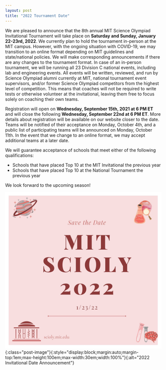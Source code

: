 ```yaml
---
layout: post
title: "2022 Tournament Date"
---
```


We are pleased to announce that the 8th annual MIT Science Olympiad Invitational Tournament will take place on **Saturday and Sunday, January 22-23rd, 2022**. We currently plan to hold the tournament in-person at the MIT campus. However, with the ongoing situation with COVID-19, we may transition to an online format depending on MIT guidelines and state/national policies. We will make corresponding announcements if there are any changes to the tournament format. In case of an in-person tournament, we will be running all 23 Division C national events, including lab and engineering events. All events will be written, reviewed, and run by Science Olympiad alumni currently at MIT, national tournament event supervisors, and/or former Science Olympiad competitors from the highest level of competition. This means that coaches will not be required to write tests or otherwise volunteer at the invitational, leaving them free to focus solely on coaching their own teams.

Registration will open on **Wednesday, September 15th, 2021 at 6 PM ET** and will close the following **Wednesday, September 22nd at 6 PM ET**. More details about registration will be available on our website closer to the date. Teams will be notified of their acceptance on Monday, October 4th, and a public list of participating teams will be announced on Monday, October 11th. In the event that we change to an online format, we may accept additional teams at a later date.

We will guarantee acceptance of schools that meet either of the following qualifications:

- Schools that have placed Top 10 at the MIT Invitational the previous year
- Schools that have placed Top 10 at the National Tournament the previous year

We look forward to the upcoming season!

![2022 Date Announcement](assets/images/2022-date-announcement.jpg){:class="post-image"}{:style="display:block;margin:auto;margin-top:1em;max-height:100em;max-width:30em;width:100%"}{:alt="2022 Invitational Date Announcement"}